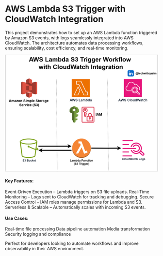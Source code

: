 # AWS Lambda S3 Trigger with CloudWatch Integration

This project demonstrates how to set up an AWS Lambda function triggered by Amazon S3 events, with logs seamlessly integrated into AWS CloudWatch. The architecture automates data processing workflows, ensuring scalability, cost efficiency, and real-time monitoring.

![aws-lambda-s3-trigger-workflow](./images/aws-lambda-s3-trigger-workflow.png)

#### **Key Features:**
Event-Driven Execution – Lambda triggers on S3 file uploads.
Real-Time Monitoring – Logs sent to CloudWatch for tracking and debugging.
Secure Access Control – IAM roles manage permissions for Lambda and S3.
Serverless & Scalable – Automatically scales with incoming S3 events.

#### **Use Cases:**
Real-time file processing
Data pipeline automation
Media transformation
Security logging and compliance

Perfect for developers looking to automate workflows and improve observability in their AWS environment.